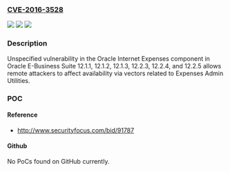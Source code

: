 ### [CVE-2016-3528](https://cve.mitre.org/cgi-bin/cvename.cgi?name=CVE-2016-3528)
![](https://img.shields.io/static/v1?label=Product&message=n%2Fa&color=blue)
![](https://img.shields.io/static/v1?label=Version&message=n%2Fa&color=blue)
![](https://img.shields.io/static/v1?label=Vulnerability&message=n%2Fa&color=brighgreen)

### Description

Unspecified vulnerability in the Oracle Internet Expenses component in Oracle E-Business Suite 12.1.1, 12.1.2, 12.1.3, 12.2.3, 12.2.4, and 12.2.5 allows remote attackers to affect availability via vectors related to Expenses Admin Utilities.

### POC

#### Reference
- http://www.securityfocus.com/bid/91787

#### Github
No PoCs found on GitHub currently.

